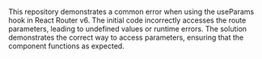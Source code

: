 This repository demonstrates a common error when using the useParams hook in React Router v6. The initial code incorrectly accesses the route parameters, leading to undefined values or runtime errors. The solution demonstrates the correct way to access parameters, ensuring that the component functions as expected.